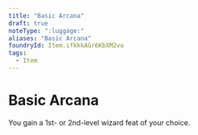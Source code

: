```yaml
---
title: "Basic Arcana"
draft: true
noteType: ":luggage:"
aliases: "Basic Arcana"
foundryId: Item.ifkkkAGr6KbXM2vo
tags:
  - Item
---
```


# Basic Arcana

You gain a 1st- or 2nd-level wizard feat of your choice.
